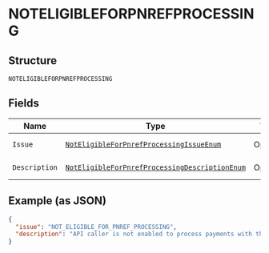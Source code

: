 
# NOTELIGIBLEFORPNREFPROCESSING

## Structure

`NOTELIGIBLEFORPNREFPROCESSING`

## Fields

| Name | Type | Tags | Description | Getter | Setter |
|  --- | --- | --- | --- | --- | --- |
| `Issue` | [`NotEligibleForPnrefProcessingIssueEnum`](../../doc/models/not-eligible-for-pnref-processing-issue-enum.md) | Optional | - | NotEligibleForPnrefProcessingIssueEnum getIssue() | setIssue(NotEligibleForPnrefProcessingIssueEnum issue) |
| `Description` | [`NotEligibleForPnrefProcessingDescriptionEnum`](../../doc/models/not-eligible-for-pnref-processing-description-enum.md) | Optional | - | NotEligibleForPnrefProcessingDescriptionEnum getDescription() | setDescription(NotEligibleForPnrefProcessingDescriptionEnum description) |

## Example (as JSON)

```json
{
  "issue": "NOT_ELIGIBLE_FOR_PNREF_PROCESSING",
  "description": "API caller is not enabled to process payments with the `pnref`. Please contact customer support to request permissions to process transactions with PNREF."
}
```


